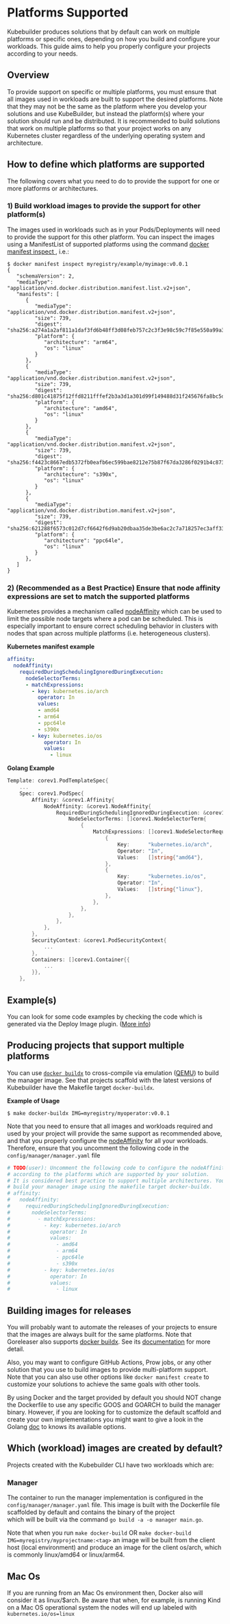 # Platforms Supported

Kubebuilder produces solutions that by default can work on multiple platforms or specific ones, depending on how you
build and configure your workloads. This guide aims to help you properly configure your projects according to your needs.

## Overview

To provide support on specific or multiple platforms, you must ensure that all images used in workloads are built to
support the desired platforms. Note that they may not be the same as the platform where you develop your solutions and use KubeBuilder, but instead the platform(s) where your solution should run and be distributed.
It is recommended to build solutions that work on multiple platforms so that your project works
on any Kubernetes cluster regardless of the underlying operating system and architecture.

## How to define which platforms are supported

The following covers what you need to do to provide the support for one or more platforms or architectures.

### 1) Build workload images to provide the support for other platform(s)

The images used in workloads such as in your Pods/Deployments will need to provide the support for this other platform.
You can inspect the images using a ManifestList of supported platforms using the command
[docker manifest inspect <image>][docker-manifest], i.e.:

```shell
$ docker manifest inspect myregistry/example/myimage:v0.0.1
{
   "schemaVersion": 2,
   "mediaType": "application/vnd.docker.distribution.manifest.list.v2+json",
   "manifests": [
      {
         "mediaType": "application/vnd.docker.distribution.manifest.v2+json",
         "size": 739,
         "digest": "sha256:a274a1a2af811a1daf3fd6b48ff3d08feb757c2c3f3e98c59c7f85e550a99a32",
         "platform": {
            "architecture": "arm64",
            "os": "linux"
         }
      },
      {
         "mediaType": "application/vnd.docker.distribution.manifest.v2+json",
         "size": 739,
         "digest": "sha256:d801c41875f12ffd8211fffef2b3a3d1a301d99f149488d31f245676fa8bc5d9",
         "platform": {
            "architecture": "amd64",
            "os": "linux"
         }
      },
      {
         "mediaType": "application/vnd.docker.distribution.manifest.v2+json",
         "size": 739,
         "digest": "sha256:f4423c8667edb5372fb0eafb6ec599bae8212e75b87f67da3286f0291b4c8732",
         "platform": {
            "architecture": "s390x",
            "os": "linux"
         }
      },
      {
         "mediaType": "application/vnd.docker.distribution.manifest.v2+json",
         "size": 739,
         "digest": "sha256:621288f6573c012d7cf6642f6d9ab20dbaa35de3be6ac2c7a718257ec3aff333",
         "platform": {
            "architecture": "ppc64le",
            "os": "linux"
         }
      },
   ]
}
```

### 2) (Recommended as a Best Practice) Ensure that node affinity expressions are set to match the supported platforms

Kubernetes provides a mechanism called [nodeAffinity][node-affinity] which can be used to limit the possible node
targets where a pod can be scheduled. This is especially important to ensure correct scheduling behavior in clusters
with nodes that span across multiple platforms (i.e. heterogeneous clusters).

**Kubernetes manifest example**

```yaml
affinity:
  nodeAffinity:
    requiredDuringSchedulingIgnoredDuringExecution:
      nodeSelectorTerms:
      - matchExpressions:
        - key: kubernetes.io/arch
          operator: In
          values:
          - amd64
          - arm64
          - ppc64le
          - s390x
        - key: kubernetes.io/os
            operator: In
            values:
              - linux
```

**Golang Example**

```go
Template: corev1.PodTemplateSpec{
    ...
    Spec: corev1.PodSpec{
        Affinity: &corev1.Affinity{
            NodeAffinity: &corev1.NodeAffinity{
                RequiredDuringSchedulingIgnoredDuringExecution: &corev1.NodeSelector{
                    NodeSelectorTerms: []corev1.NodeSelectorTerm{
                        {
                            MatchExpressions: []corev1.NodeSelectorRequirement{
                                {
                                    Key:      "kubernetes.io/arch",
                                    Operator: "In",
                                    Values:   []string{"amd64"},
                                },
                                {
                                    Key:      "kubernetes.io/os",
                                    Operator: "In",
                                    Values:   []string{"linux"},
                                },
                            },
                        },
                    },
                },
            },
        },
        SecurityContext: &corev1.PodSecurityContext{
            ...
        },
        Containers: []corev1.Container{{
            ...
        }},
    },
```

<aside class="note">
<h1> Example(s) </h1>

You can look for some code examples by checking the code which is generated via the Deploy
Image plugin. ([More info](../plugins/available/deploy-image-plugin-v1-alpha.md))

</aside>

## Producing projects that support multiple platforms

You can use [`docker buildx`][buildx] to cross-compile via emulation ([QEMU](https://www.qemu.org/)) to build the manager image.
See that projects scaffold with the latest versions of Kubebuilder have the Makefile target `docker-buildx`.

**Example of Usage**

```shell
$ make docker-buildx IMG=myregistry/myoperator:v0.0.1
```

Note that you need to ensure that all images and workloads required and used by your project will provide the same
support as recommended above, and that you properly configure the [nodeAffinity][node-affinity] for all your workloads.
Therefore, ensure that you uncomment the following code in the `config/manager/manager.yaml` file

```yaml
# TODO(user): Uncomment the following code to configure the nodeAffinity expression
# according to the platforms which are supported by your solution.
# It is considered best practice to support multiple architectures. You can
# build your manager image using the makefile target docker-buildx.
# affinity:
#   nodeAffinity:
#     requiredDuringSchedulingIgnoredDuringExecution:
#       nodeSelectorTerms:
#         - matchExpressions:
#           - key: kubernetes.io/arch
#             operator: In
#             values:
#               - amd64
#               - arm64
#               - ppc64le
#               - s390x
#           - key: kubernetes.io/os
#             operator: In
#             values:
#               - linux
```

<aside class="note">
<h1>Building images for releases</h1>

You will probably want to automate the releases of your projects to ensure that the images are always built for the
same platforms. Note that Goreleaser also supports [docker buildx][buildx]. See its [documentation][goreleaser-buildx] for more detail.

Also, you may want to configure GitHub Actions, Prow jobs, or any other solution that you use to build images to
provide multi-platform support. Note that you can also use other options like `docker manifest create` to customize
your solutions to achieve the same goals with other tools.

By using Docker and the target provided by default you should NOT change the Dockerfile to use
any specific GOOS and GOARCH to build the manager binary. However, if you are looking for to
customize the default scaffold and create your own implementations you might want to give
a look in the Golang [doc](https://go.dev/doc/install/source#environment) to knows
its available options.

</aside>

## Which (workload) images are created by default?

Projects created with the Kubebuilder CLI have two workloads which are:

### Manager

The container to run the manager implementation is configured in the `config/manager/manager.yaml` file.
This image is built with the Dockerfile file scaffolded by default and contains the binary of the project \
which will be built via the command `go build -a -o manager main.go`.

Note that when you run `make docker-build` OR `make docker-build IMG=myregistry/myprojectname:<tag>`
an image will be built from the client host (local environment) and produce an image for
the client os/arch, which is commonly linux/amd64 or linux/arm64.

<aside class="note">
<h1>Mac Os</h1>

If you are running from an Mac Os environment then, Docker also will consider it as linux/$arch. Be aware that
when, for example, is running Kind on a Mac OS operational system the nodes will
end up labeled with ` kubernetes.io/os=linux`

</aside>

[node-affinity]: https://kubernetes.io/docs/concepts/scheduling-eviction/assign-pod-node/#node-affinity
[docker-manifest]: https://docs.docker.com/engine/reference/commandline/manifest/
[buildx]: https://docs.docker.com/build/buildx/
[goreleaser-buildx]: https://goreleaser.com/customization/docker/#use-a-specific-builder-with-docker-buildx
